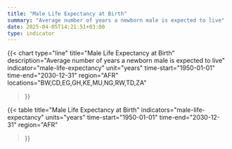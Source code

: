 ```yaml
---
title: "Male Life Expectancy at Birth"
summary: "Average number of years a newborn male is expected to live"
date: 2025-04-05T14:21:51+03:00
type: indicator
---
```


{{< chart
    type="line"
    title="Male Life Expectancy at Birth"
    description="Average number of years a newborn male is expected to live"
    indicator="male-life-expectancy"
    unit="years"
    time-start="1950-01-01"
    time-end="2030-12-31"
    region="AFR"
    locations="BW,CD,EG,GH,KE,MU,NG,RW,TD,ZA"
>}}

{{< table
    title="Male Life Expectancy at Birth"
    indicators="male-life-expectancy"
    units="years"
    time-start="1950-01-01"
    time-end="2030-12-31"
    region="AFR"
>}}
